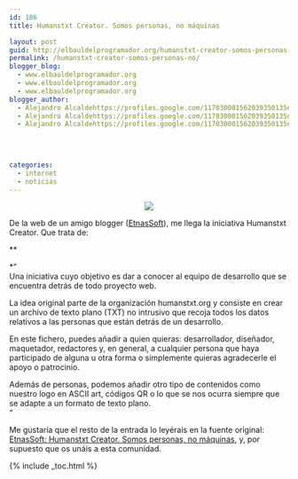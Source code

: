 ```yaml
---
id: 186
title: Humanstxt Creator. Somos personas, no máquinas

layout: post
guid: http://elbauldelprogramador.org/humanstxt-creator-somos-personas-no-maquinas/
permalink: /humanstxt-creator-somos-personas-no/
blogger_blog:
  - www.elbauldelprogramador.org
  - www.elbauldelprogramador.org
  - www.elbauldelprogramador.org
blogger_author:
  - Alejandro Alcaldehttps://profiles.google.com/117030001562039350135noreply@blogger.com
  - Alejandro Alcaldehttps://profiles.google.com/117030001562039350135noreply@blogger.com
  - Alejandro Alcaldehttps://profiles.google.com/117030001562039350135noreply@blogger.com

  
  
  
categories:
  - internet
  - noticias
---
```

<div class="separator" style="clear: both; text-align: center;">
  <img src="<br />
https://1.bp.blogspot.com/-Hf79ifjbtnI/TbxhsOciMPI/AAAAAAAAAdM/9YheQQKAiMc/s1600/humanstxt-creator-logo.png" />
</div>

De la web de un amigo blogger ([EtnasSoft][1]), me llega la iniciativa Humanstxt Creator. Que trata de:

**  
<!--ad-->

  
*&#8221;  
Una iniciativa cuyo objetivo es dar a conocer al equipo de desarrollo que se encuentra detrás de todo proyecto web.</p> 

La idea original parte de la organización humanstxt.org y consiste en crear un archivo de texto plano (TXT) no intrusivo que recoja todos los datos relativos a las personas que están detrás de un desarrollo.

En este fichero, puedes añadir a quien quieras: desarrollador, diseñador, maquetador, redactores y, en general, a cualquier persona que haya participado de alguna u otra forma o simplemente quieras agradecerle el apoyo o patrocinio.

Además de personas, podemos añadir otro tipo de contenidos como nuestro logo en ASCII art, códigos QR o lo que se nos ocurra siempre que se adapte a un formato de texto plano.  
&#8220;</em></strong>

Me gustaría que el resto de la entrada lo leyérais en la fuente original: [EtnasSoft: Humanstxt Creator. Somos personas, no máquinas][2], y, por supuesto que os unáis a esta comunidad.



 [1]: http://www.etnassoft.com
 [2]: http://www.etnassoft.com/2011/04/29/humanstxt-creator/

{% include _toc.html %}
